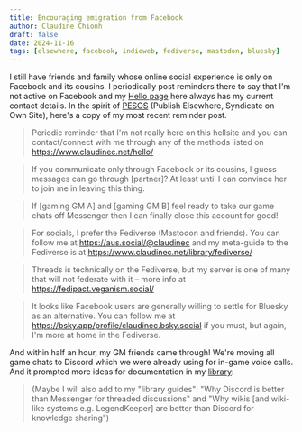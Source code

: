 ```yaml
---
title: Encouraging emigration from Facebook
author: Claudine Chionh
draft: false
date: 2024-11-16
tags: [elsewhere, facebook, indieweb, fediverse, mastodon, bluesky]
---
```


I still have friends and family whose online social experience is only on Facebook and its cousins. I periodically post reminders there to say that I'm not active on Facebook and my [Hello page](/hello) here always has my current contact details. In the spirit of [PESOS](https://indieweb.org/PESOS) (Publish Elsewhere, Syndicate on Own Site), here's a copy of my most recent reminder post.

> Periodic reminder that I'm not really here on this hellsite and you can contact/connect with me through any of the methods listed on <https://www.claudinec.net/hello/>

> If you communicate only through Facebook or its cousins, I guess messages can go through [partner]? At least until I can convince her to join me in leaving this thing.

> If [gaming GM A] and [gaming GM B] feel ready to take our game chats off Messenger then I can finally close this account for good!

> For socials, I prefer the Fediverse (Mastodon and friends). You can follow me at <https://aus.social/@claudinec> and my meta-guide to the Fediverse is at <https://www.claudinec.net/library/fediverse/>

> Threads is technically on the Fediverse, but my server is one of many that will not federate with it – more info at <https://fedipact.veganism.social/>

> It looks like Facebook users are generally willing to settle for Bluesky as an alternative. You can follow me at <https://bsky.app/profile/claudinec.bsky.social> if you must, but again, I'm more at home in the Fediverse.

And within half an hour, my GM friends came through! We're moving all game chats to Discord which we were already using for in-game voice calls. And it prompted more ideas for documentation in my [library](/library):

> (Maybe I will also add to my "library guides": "Why Discord is better than Messenger for threaded discussions" and "Why wikis [and wiki-like systems e.g. LegendKeeper] are better than Discord for knowledge sharing")

